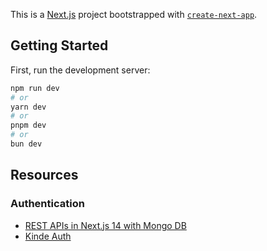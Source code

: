 This is a [Next.js](https://nextjs.org) project bootstrapped with [`create-next-app`](https://nextjs.org/docs/app/api-reference/cli/create-next-app).

## Getting Started

First, run the development server:

```bash
npm run dev
# or
yarn dev
# or
pnpm dev
# or
bun dev
```
## Resources

### Authentication
- [REST APIs in Next.js 14 with Mongo DB](https://youtu.be/aEFkWxUNAVc?si=q9J9x_LErmKxerNW)
- [Kinde Auth](https://youtu.be/Z-v6MxJGPS4?si=RgFXwlI7Ax2epj5v)